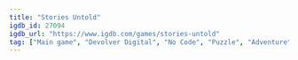 ```yaml
---
title: "Stories Untold"
igdb_id: 27094
igdb_url: "https://www.igdb.com/games/stories-untold"
tag: ["Main game", "Devolver Digital", "No Code", "Puzzle", "Adventure", "Indie", "Single player", "Text", "Science fiction", "Horror"]
---
```

